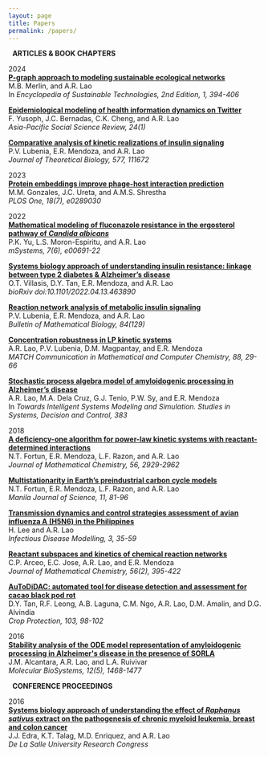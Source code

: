 ```yaml
---
layout: page
title: Papers
permalink: /papers/
---
```

<i class="fa-regular fa-newspaper"></i> &nbsp; **ARTICLES & BOOK CHAPTERS**

2024 <br>
[**P-graph approach to modeling sustainable ecological networks**](https://www.sciencedirect.com/science/article/pii/B9780323903868000383?via%3Dihub) <br>
M.B. Merlin, and A.R. Lao <br>
In *Encyclopedia of Sustainable Technologies, 2nd Edition, 1, 394-406*

[**Epidemiological modeling of health information dynamics on Twitter**](https://www.dlsu.edu.ph/wp-content/uploads/pdf/research/journals/apssr/2024-march-vol24-1/ra7.pdf) <br>
F. Yusoph, J.C. Bernadas, C.K. Cheng, and A.R. Lao <br>
*Asia-Pacific Social Science Review, 24(1)*

[**Comparative analysis of kinetic realizations of insulin signaling**](https://www.sciencedirect.com/science/article/pii/S0022519323002692) <br>
P.V. Lubenia, E.R. Mendoza, and A.R. Lao <br>
*Journal of Theoretical Biology, 577, 111672*

2023 <br>
[**Protein embeddings improve phage-host interaction prediction**](https://journals.plos.org/plosone/article/authors?id=10.1371/journal.pone.0289030) <br>
M.M. Gonzales, J.C. Ureta, and A.M.S. Shrestha <br>
*PLOS One, 18(7), e0289030*

2022 <br>
[**Mathematical modeling of fluconazole resistance in the ergosterol pathway of *Candida albicans***](https://journals.asm.org/doi/10.1128/msystems.00691-22) <br>
P.K. Yu, L.S. Moron-Espiritu, and A.R. Lao <br>
*mSystems, 7(6), e00691-22*

[**Systems biology approach of understanding insulin resistance: linkage between type 2 diabetes & Alzheimer’s disease**](https://www.biorxiv.org/content/biorxiv/early/2022/04/15/2022.04.13.463890.full.pdf) <br>
O.T. Villasis, D.Y. Tan, E.R. Mendoza, and A.R. Lao <br>
*bioRxiv doi:10.1101/2022.04.13.463890*

[**Reaction network analysis of metabolic insulin signaling**](https://link.springer.com/article/10.1007/s11538-022-01087-3) <br>
P.V. Lubenia, E.R. Mendoza, and A.R. Lao <br>
*Bulletin of Mathematical Biology, 84(129)*

[**Concentration robustness in LP kinetic systems**](https://match.pmf.kg.ac.rs/electronic_versions/Match88/n1/match88n1_29-66.pdf) <br>
A.R. Lao, P.V. Lubenia, D.M. Magpantay, and E.R. Mendoza <br>
*MATCH Communication in Mathematical and Computer Chemistry, 88, 29-66*

[**Stochastic process algebra model of amyloidogenic processing in Alzheimer’s disease**](https://link.springer.com/chapter/10.1007/978-3-030-79606-8_18) <br>
A.R. Lao, M.A. Dela Cruz, G.J. Tenio, P.W. Sy, and E.R. Mendoza <br>
In *Towards Intelligent Systems Modeling and Simulation. Studies in Systems, Decision and Control, 383*

2018 <br>
[**A deficiency-one algorithm for power-law kinetic systems with reactant-determined interactions**](https://link.springer.com/article/10.1007/s10910-018-0925-2) <br>
N.T. Fortun, E.R. Mendoza, L.F. Razon, and A.R. Lao <br>
*Journal of Mathematical Chemistry, 56, 2929-2962*

[**Multistationarity in Earth’s preindustrial carbon cycle models**](https://www.dlsu.edu.ph/research/publishing-house/journals/manila-journal-of-science/mjs11-9/) <br>
N.T. Fortun, E.R. Mendoza, L.F. Razon, and A.R. Lao <br>
*Manila Journal of Science, 11, 81-96*

[**Transmission dynamics and control strategies assessment of avian influenza A (H5N6) in the Philippines**](https://www.sciencedirect.com/science/article/pii/S2468042717300593) <br>
H. Lee and A.R. Lao <br>
*Infectious Disease Modelling, 3, 35-59*

[**Reactant subspaces and kinetics of chemical reaction networks**](https://link.springer.com/article/10.1007/s10910-017-0809-x) <br>
C.P. Arceo, E.C. Jose, A.R. Lao, and E.R. Mendoza <br>
*Journal of Mathematical Chemistry, 56(2), 395-422*

[**AuToDiDAC: automated tool for disease detection and assessment for cacao black pod rot**](https://www.sciencedirect.com/science/article/pii/S0261219417302867) <br>
D.Y. Tan, R.F. Leong, A.B. Laguna, C.M. Ngo, A.R. Lao, D.M. Amalin, and D.G. Alvindia <br>
*Crop Protection, 103, 98-102*

2016 <br>
[**Stability analysis of the ODE model representation of amyloidogenic processing in Alzheimer's disease in the presence of SORLA**](https://pubs.rsc.org/en/content/articlelanding/2016/MB/c5mb00741k) <br>
J.M. Alcantara, A.R. Lao, and L.A. Ruivivar <br>
*Molecular BioSystems, 12(5), 1468-1477*

<i class="fa-solid fa-comments"></i> &nbsp; **CONFERENCE PROCEEDINGS**

2016 <br>
[**Systems biology approach of understanding the effect of *Raphanus sativus* extract on the pathogenesis of chronic myeloid leukemia, breast and colon cancer**](https://www.dlsu.edu.ph/wp-content/uploads/pdf/conferences/research-congress-proceedings/2016/FNH/FNH-I-03.pdf) <br>
J.J. Edra, K.T. Talag, M.D. Enriquez, and A.R. Lao <br>
*De La Salle University Research Congress*
